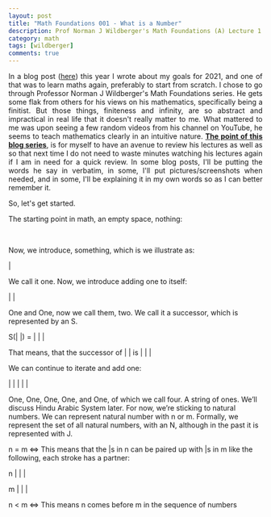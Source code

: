 ```yaml
---
layout: post
title: "Math Foundations 001 - What is a Number"
description: Prof Norman J Wildberger's Math Foundations (A) Lecture 1
category: math
tags: [wildberger]
comments: true
---
```


<p align="justify">In a blog post (<a href="../articles/2021-01-02-goals-2021">here</a>) this year I wrote about my goals for 2021, and one of that was 
to learn maths again, preferably to start from scratch. I chose to go through Professor Norman J Wildberger's Math Foundations series. 
He gets some flak from others for his views on his mathematics, specifically being a finitist. 
But those things, finiteness and infinity, are so abstract and impractical in real life that it doesn't really matter to me. 
What mattered to me was upon seeing a few random videos from his channel on YouTube, he seems to teach mathematics clearly in an intuitive nature. 
<u><strong>The point of this blog series</strong></u>, is for myself to have an avenue to review his lectures as well 
as so that next time I do not need to waste minutes watching his lectures again if I am in need for a quick review. 
In some blog posts, I'll be putting the words he say in verbatim, in some, I'll put pictures/screenshots when needed, and in some, 
I'll be explaining it in my own words so as I can better remember it. </p>

<!-- more -->  

<p align="justify">So, let's get started.</p>

The starting point in math, an empty space, nothing:

<br>

Now, we introduce, something, which is we illustrate as:

<p>|</p>

We call it one. Now, we introduce adding one to itself:

<p>| |</p>

One and One, now we call them, two. We call it a successor, which is represented by an S.

<p>S(| |) = | | |</p>

<p>That means, that the successor of | | is | | |</p>

We can continue to iterate and add one:

<p>| | | | |</p>

One, One, One, One, and One, of which we call four. A string of ones. We’ll discuss Hindu Arabic System later. For now, we’re sticking to natural numbers.
We can represent natural number with n or m. Formally, we represent the set of all natural numbers, with an N, although in the past it is represented with J.

<p>n = m <=> This means that the |s in n can be paired up with |s in m like the following, each stroke has a partner:</p>

<p>n | | |</p>

<p>m | | |</p>

n < m <=> This means n comes before m in the sequence of numbers
